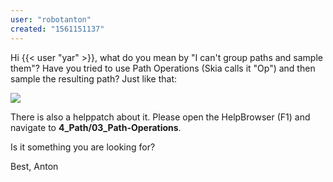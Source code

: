```yaml
---
user: "robotanton"
created: "1561151137"
---
```


Hi {{< user "yar" >}}, what do you mean by "I can't group paths and sample them"?
Have you tried to use Path Operations (Skia calls it "Op") and then sample the resulting path?
Just like that:

![](PathOpsAndSampling.PNG)

There is also a helppatch about it. 
Please open the HelpBrowser (F1) and navigate to **4_Path/03_Path-Operations**.

Is it something you are looking for?


Best,
Anton
